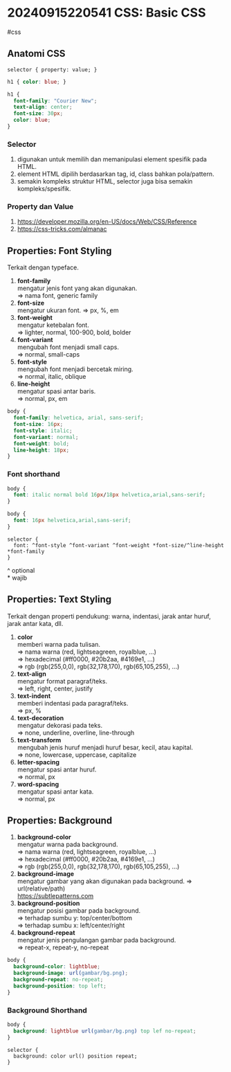 # 20240915220541 CSS: Basic CSS

#css

## Anatomi CSS

```
selector { property: value; }
```

```css
h1 { color: blue; }
```

```css
h1 {
  font-family: "Courier New";
  text-align: center;
  font-size: 30px;
  color: blue;
}
```

### Selector

1. digunakan untuk memilih dan memanipulasi element spesifik pada HTML.
1. element HTML dipilih berdasarkan tag, id, class bahkan pola/pattern.
1. semakin kompleks struktur HTML, selector juga bisa semakin kompleks/spesifik.

### Property dan Value

1. <https://developer.mozilla.org/en-US/docs/Web/CSS/Reference>
1. <https://css-tricks.com/almanac>

## Properties: Font Styling

Terkait dengan typeface.

1. **font-family** \
   mengatur jenis font yang akan digunakan. \
   => nama font, generic family
1. **font-size** \
   mengatur ukuran font.
   => px, %, em
1. **font-weight** \
   mengatur ketebalan font. \
   => lighter, normal, 100-900, bold, bolder
1. **font-variant** \
   mengubah font menjadi small caps. \
   => normal, small-caps
1. **font-style** \
   mengubah font menjadi bercetak miring. \
   => normal, italic, oblique
1. **line-height** \
   mengatur spasi antar baris. \
   => normal, px, em

```css
body {
  font-family: helvetica, arial, sans-serif;
  font-size: 16px;
  font-style: italic;
  font-variant: normal;
  font-weight: bold;
  line-height: 18px;
}
```

### Font shorthand

```css
body {
  font: italic normal bold 16px/18px helvetica,arial,sans-serif;
}

body {
  font: 16px helvetica,arial,sans-serif;
}
```

```
selector {
  font: ^font-style ^font-variant ^font-weight *font-size/^line-height *font-family
}
```

^ optional \
\* wajib

## Properties: Text Styling

Terkait dengan properti pendukung: warna, indentasi, jarak antar huruf, jarak antar kata, dll.

1. **color** \
   memberi warna pada tulisan. \
   => nama warna (red, lightseagreen, royalblue, ...) \
   => hexadecimal (#ff0000, #20b2aa, #4169e1, ...) \
   => rgb (rgb(255,0,0), rgb(32,178,170), rgb(65,105,255), ...)
1. **text-align** \
   mengatur format paragraf/teks. \
   => left, right, center, justify
1. **text-indent** \
   memberi indentasi pada paragraf/teks. \
   => px, %
1. **text-decoration** \
   mengatur dekorasi pada teks. \
   => none, underline, overline, line-through
1. **text-transform** \
   mengubah jenis huruf menjadi huruf besar, kecil, atau kapital. \
   => none, lowercase, uppercase, capitalize
1. **letter-spacing** \
   mengatur spasi antar huruf. \
   => normal, px
1. **word-spacing** \
   mengatur spasi antar kata. \
   => normal, px

## Properties: Background

1. **background-color** \
   mengatur warna pada background. \
   => nama warna (red, lightseagreen, royalblue, ...) \
   => hexadecimal (#ff0000, #20b2aa, #4169e1, ...) \
   => rgb (rgb(255,0,0), rgb(32,178,170), rgb(65,105,255), ...)
1. **background-image** \
   mengatur gambar yang akan digunakan pada background.
   => url(relative/path) \
   <https://subtlepatterns.com>
1. **background-position** \
   mengatur posisi gambar pada background. \
   => terhadap sumbu y: top/center/bottom \
   => terhadap sumbu x: left/center/right
1. **background-repeat** \
   mengatur jenis pengulangan gambar pada background. \
   => repeat-x, repeat-y, no-repeat

```css
body {
  background-color: lightblue;
  background-image: url(gambar/bg.png);
  background-repeat: no-repeat;
  background-position: top left;
}
```

### Background Shorthand

```css
body {
  background: lightblue url(gambar/bg.png) top lef no-repeat;
}
```

```
selector {
  background: color url() position repeat;
}
```

